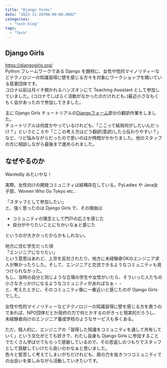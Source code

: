 ```yaml
---
title: "Django forms"
date: "2021-11-28T00:00:00.000Z"
categories: 
  - "tech-blog"
tags:
  - "Tech"
---
```


## Django Girls
https://djangogirls.org/  
Python フレームワークである Django を題材に、女性や性的マイノリティーなどテクノロジーの知識習得に壁を感じる方々を対象にワークショップを開いている慈善団体です。  
コロナ以前は月イチ開かれるハンズオンにて Teaching Assistant として参加していました。(コロナでしばらく活動がなかったのだけれども、)最近小さなもくもく会があったので参加してきました。  
  
主に Django Girls チュートリアルの[Djangoフォーム](https://tutorial.djangogirls.org/ja/django_forms/)部分の翻訳作業をしました。  
チュートリアルは何度かやっているけれども、「ここって結局何がしたいんだっけ？」というところや「ここの考え方はどう翻訳(意訳)したら伝わりやすい？」など、つど悩みながらだったので思いのほか時間がかかりました。他のスタッフの方に相談しながら最後まで進められました。  
  
## なぜやるのか
Wantedly みたいやな！  
  
実際、女性向けの開発コミュニティは結構存在している。PyLadies や Java女子部、Women Who Go Tokyo etc..  
  
「スタッフとして参加したい」  
と、強く思ったのは  Django Girls で、その理由は
- コミュニティの理念として門戸の広さを感じた
- 自分がやりたいことにちかいなぁと感じた
  
というのが大きかったからかもしれない。  
 
地方に住む学生だった頃  
「エンジニアになりたい」    
という意思はあれど、上京を反対されたり、地方に未経験者OKのエンジニア求人が無かったりした。そして、エンジニアと交流できるようなコミュニティも見つけられなかった。  
もし、当時の自分と同じような立場の学生や女性がいたら、そういった人たちの小さなきっかけになるようなコミュニティがあればなぁ・・  
と、考えたときに、そのコミュニティ像に一番近いと感じたのが Django Girls でした。  
  
女性や性的マイノリティーなどテクノロジーの知識習得に壁を感じる方を救うのであれば、NPO団体だとか政府の力で何とかするのがきっと現実的だろうし、未経験者向けのエンジニア養成学校のようなサービスも多くある。  
  
ただ、個人的に、エンジニアの「習得した知識をコミュニティを通して共有していく」という文化がとても好きで、わたし自身も Django Girls に参加することでたくさん学ばせてもらって感謝しているので、その恩返しのつもりでスタッフとして貢献していけたら良いのかなぁと思いました。  
色々と堅苦しく考えてしまいがちだけれども、肩の力を抜きつつコミュニティでの出会いを楽しみながら活動していきたいです。  